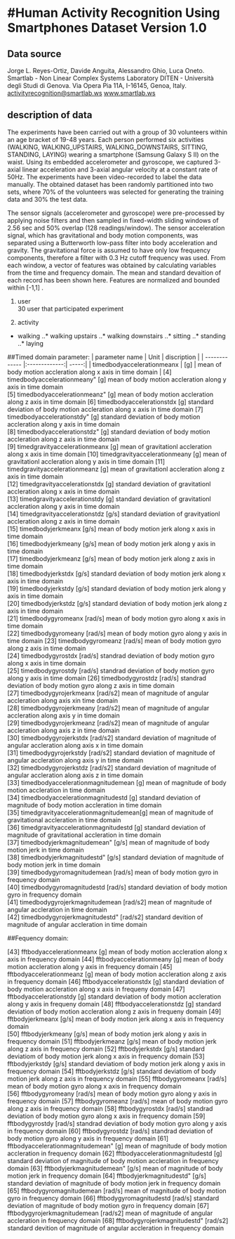#Human Activity Recognition Using Smartphones Dataset Version 1.0
==================================================================
## Data source
Jorge L. Reyes-Ortiz, Davide Anguita, Alessandro Ghio, Luca Oneto.
Smartlab - Non Linear Complex Systems Laboratory
DITEN - Università degli Studi di Genova.
Via Opera Pia 11A, I-16145, Genoa, Italy.
activityrecognition@smartlab.ws
www.smartlab.ws

## description of data
The experiments have been carried out with a group of 30 volunteers within an age bracket of 19-48 years. Each person performed six activities (WALKING, WALKING_UPSTAIRS, WALKING_DOWNSTAIRS, SITTING, STANDING, LAYING) wearing a smartphone (Samsung Galaxy S II) on the waist. Using its embedded accelerometer and gyroscope, we captured 3-axial linear acceleration and 3-axial angular velocity at a constant rate of 50Hz. The experiments have been video-recorded to label the data manually. The obtained dataset has been randomly partitioned into two sets, where 70% of the volunteers was selected for generating the training data and 30% the test data. 

The sensor signals (accelerometer and gyroscope) were pre-processed by applying noise filters and then sampled in fixed-width sliding windows of 2.56 sec and 50% overlap (128 readings/window). The sensor acceleration signal, which has gravitational and body motion components, was separated using a Butterworth low-pass filter into body acceleration and gravity. The gravitational force is assumed to have only low frequency components, therefore a filter with 0.3 Hz cutoff frequency was used. From each window, a vector of features was obtained by calculating variables from the time and frequency domain. The mean and standard devaition of each record has been shown here. Features are normalized and bounded within  [-1,1]  .



1.   user        
  30 user that participated experiment

2.    activity
   * walking
 	..* walking upstairs
 	..* walking downstairs
 	..* sitting 
 	..* standing 
 	..* laying

##Timed domain parameter:
		| parameter name |    Unit |    discription |
	| ------------- |:-------------:| -----:|
    | timedbodyaccelerationmeanx | 		[g] |  mean of body motion accleration along x axis in time domain |
    [4] timedbodyaccelerationmeany"			   [g]    			mean of body motion accleration along y axis in time domain     
    [5]    timedbodyaccelerationmeanz"			   [g]    			mean of body motion accleration along z axis in time domain
    [6]    timedbodyaccelerationstdx 		   [g]    			standard deviation of body motion accleration along x axis in time domain
    [7]    timedbodyaccelerationstdy"			   [g]    			standard deviation of body motion accleration along y axis in time domain                           
    [8]    timedbodyaccelerationstdz"			   [g]    			standard deviation of body motion accleration along z axis in time domain            
    [9]    timedgravityaccelerationmeanx		   [g]    			mean of gravitationl accleration along x axis in time domain
   [10]    timedgravityaccelerationmeany 	   [g]    			mean of gravitationl accleration along y axis in time domain
   [11]    timedgravityaccelerationmeanz 	   [g]    			mean of gravitationl accleration along z axis in time domain                      
   [12]    timedgravityaccelerationstdx  	   [g]    			standard deviation of gravitationl accleration along x axis in time domain                     
   [13]    timedgravityaccelerationstdy 		   [g]         	standard deviation of gravitationl accleration along y axis in time domain                 
   [14]    timedgravityaccelerationstdz  	   [g/s]       	standard deviation of gravityationl accleration along z axis in time domain                 
   [15]    timedbodyjerkmeanx		   	   [g/s]       	mean of body motion jerk along x axis in time domain                
   [16]    timedbodyjerkmeany				   [g/s]       	mean of body motion jerk along y axis in time domain                 
   [17]    timedbodyjerkmeanz				   [g/s]       	mean of body motion jerk along z axis in time domain                      
   [18]    timedbodyjerkstdx 				   [g/s]       	standard deviation of body motion jerk along x axis in time domain                
   [19]    timedbodyjerkstdy 				   [g/s]     		standard deviation of body motion jerk along y axis in time domain                      
   [20]    timedbodyjerkstdz 				   [g/s]       	standard deviation of body motion jerk along z axis in time domain                 
   [21]    timedbodygyromeanx                   [rad/s]     	mean of body motion gyro along x axis in time domain                 
   [22]    timedbodygyromeany                   [rad/s]     	mean of body motion gyro along y axis in time domain
   [23]    timedbodygyromeanz                   [rad/s]     	mean of body motion gyro along z axis in time domain          
   [24]    timedbodygyrostdx                    [rad/s]         standrad deviation of body motion gyro along x axis in time domain             
   [25]    timedbodygyrostdy                    [rad/s]         standrad deviation of body motion gyro along y axis in time domain
   [26]    timedbodygyrostdz                    [rad/s]         standrad deviation of body motion gyro along z axis in time domain             
   [27]    timedbodygyrojerkmeanx               [rad/s2]        mean of magnitude of angular accleration along axis xin time domain              
   [28]    timedbodygyrojerkmeany               [rad/s2]        mean of magnitude of angular accleration along axis y in time domain             
   [29]    timedbodygyrojerkmeanz               [rad/s2]        mean of magnitude of angular accleration along axis z in time domain              
   [30]    timedbodygyrojerkstdx                [rad/s2]        standard deviation of magnitude of angular accleration along axis x in time domain              
   [31]    timedbodygyrojerkstdy                [rad/s2]        standard deviation of magnitude of angular accleration along axis y in time domain              
   [32]    timedbodygyrojerkstdz                [rad/s2]        standard deviation of magnitude of angular accleration along axis z in time domain      
   [33]    timedbodyaccelerationmagnitudemean 	   [g]    			mean of magnitude of body motion accleration in time domain                 
   [34]    timedbodyaccelerationmagnitudestd  	   [g]    	    	standard deviation of magnitude of body motion accleration in time domain             
   [35]    timedgravityaccelerationmagnitudemean[g]    		    mean of magnitude of gravitational accleration in time domain            
   [36]    timedgravityaccelerationmagnitudestd [g]    			standard deviation of magnitude of gravitational accleration in time domain        
   [37]    timedbodyjerkmagnitudemean"			   [g/s]       	mean of magnitude of body motion jerk in time domain             
   [38]    timedbodyjerkmagnitudestd"			   [g/s]       	standard deviation of magnitude of body motion jerk in time domain               
   [39]    timedbodygyromagnitudemean           [rad/s]         mean of body motion gyro in frequency domain             
   [40]    timedbodygyromagnitudestd            [rad/s]         standard deviation of body motion gyro in frequency domain            
   [41]    timedbodygyrojerkmagnitudemean       [rad/s2]        mean of magnitude of angular accleration in time domain              
   [42]    timedbodygyrojerkmagnitudestd" 		   [rad/s2]    	standard devition of magnitude of angular accleration in time domain

##Fequency domain:

   [43]    fftbodyaccelerationmeanx         	   [g]    			mean of body motion accleration along x axis in frequency domain
   [44]    fftbodyaccelerationmeany             [g]    			mean of body motion accleration along y axis in frequency domain
   [45]    fftbodyaccelerationmeanz             [g]    			mean of body motion accleration along z axis in frequency domain
   [46]    fftbodyaccelerationstdx              [g]    			standard deviation of body motion accleration along x axis in frequeny domain
   [47]    fftbodyaccelerationstdy              [g]    			standard deviation of body motion accleration along y axis in frequeny domain
   [48]    fftbodyaccelerationstdz              [g]    			standard deviation of body motion accleration along z axis in frequeny domain
   [49]    fftbodyjerkmeanx     				   [g/s]    		mean of body motion jerk along x axis in frequency domain 	
   [50]    fftbodyjerkmeany     				   [g/s]    		mean of body motion jerk along y axis in frequency domain 
   [51]    fftbodyjerkmeanz     				   [g/s]    		mean of body motion jerk along z axis in frequency domain
   [52]    fftbodyjerkstdx      				   [g/s]    		standard deviatiom of body motion jerk along x axis in frequency domain
   [53]    fftbodyjerkstdy      				   [g/s]    		standard deviatiom of body motion jerk along y axis in frequency domain
   [54]    fftbodyjerkstdz      				   [g/s]    		standard deviatiom of body motion jerk along z axis in frequency domain
   [55]    fftbodygyromeanx                     [rad/s]    		mean of body motion gyro along x axis in frequency domain		
   [56]    fftbodygyromeany                     [rad/s]    		mean of body motion gyro along y axis in frequency domain
   [57]    fftbodygyromeanz                     [rad/s]    		mean of body motion gyro along z axis in frequency domain
   [58]    fftbodygyrostdx                      [rad/s]    		standrad deviation of body motion gyro along x axis in frequency domain
   [59]    fftbodygyrostdy                  	   [rad/s]    		standrad deviation of body motion gyro along y axis in frequency domain
   [60]    fftbodygyrostdz                      [rad/s]    		standrad deviation of body motion gyro along y axis in frequency domain
   [61]    fftbodyaccelerationmagnitudemean" 	   [g]      		mean of magnitude of body motion accleration in frequency domain 
   [62]    fftbodyaccelerationmagnitudestd  	   [g]    			standard deviation of magnitude of body motion accleration in frequency domain
   [63]    fftbodyjerkmagnitudemean"				   [g/s]    		mean of magnitude of body motion jerk in frequency domain 
   [64]    fftbodyjerkmagnitudestd" 				   [g/s]    		standard deviation of magnitude of body motion jerk in frequency domain 
   [65]    fftbodygyromagnitudemean         	   [rad/s]    		mean of magnitude of body motion gyro in frequency domain
   [66]    fftbodygyromagnitudestd          	   [rad/s]    		standard deviation of magnitude of body motion gyro in frequency domain
   [67]    fftbodygyrojerkmagnitudemean     	   [rad/s2]    	mean of magnitude of angular accleration in frequency domain
   [68]    fftbodygyrojerkmagnitudestd" 			   [rad/s2]    	standard devition of magnitude of angular accleration in frequency domain
